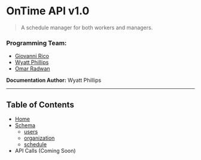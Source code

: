 # OnTime API v1.0

> A schedule manager for both workers and managers.

### Programming Team:
* [Giovanni Rico](mailto:ricog@wit.edu)
* [Wyatt Phillips](mailto:phillipsw1@wit.edu)
* [Omar Radwan](mailto:radwano@wit.edu)

**Documentation Author:** Wyatt Phillips

---

## Table of Contents
* [Home](/)
* [Schema](schema/README)
  - [users](schema/doc/user)
  - [organization](schema/doc/organization)
  - [schedule](schema/doc/schedule)
* API Calls (Coming Soon)

